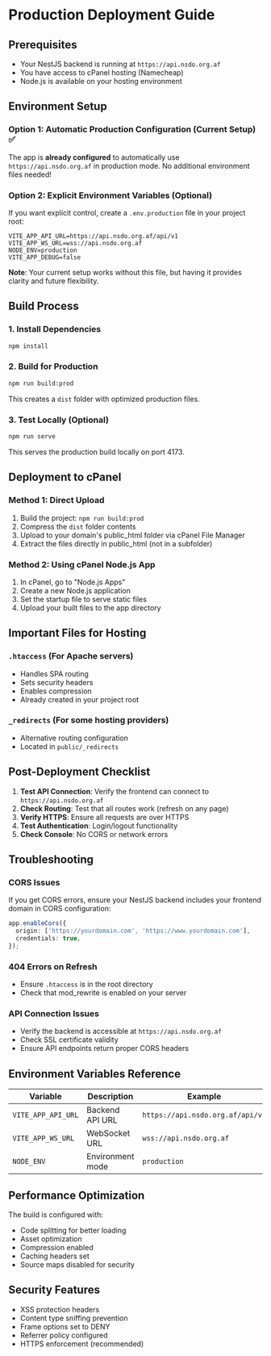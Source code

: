 # Production Deployment Guide

## Prerequisites
- Your NestJS backend is running at `https://api.nsdo.org.af`
- You have access to cPanel hosting (Namecheap)
- Node.js is available on your hosting environment

## Environment Setup

### Option 1: Automatic Production Configuration (Current Setup) ✅
The app is **already configured** to automatically use `https://api.nsdo.org.af` in production mode. No additional environment files needed!

### Option 2: Explicit Environment Variables (Optional)
If you want explicit control, create a `.env.production` file in your project root:
```
VITE_APP_API_URL=https://api.nsdo.org.af/api/v1
VITE_APP_WS_URL=wss://api.nsdo.org.af
NODE_ENV=production
VITE_APP_DEBUG=false
```

**Note**: Your current setup works without this file, but having it provides clarity and future flexibility.

## Build Process

### 1. Install Dependencies
```bash
npm install
```

### 2. Build for Production
```bash
npm run build:prod
```
This creates a `dist` folder with optimized production files.

### 3. Test Locally (Optional)
```bash
npm run serve
```
This serves the production build locally on port 4173.

## Deployment to cPanel

### Method 1: Direct Upload
1. Build the project: `npm run build:prod`
2. Compress the `dist` folder contents
3. Upload to your domain's public_html folder via cPanel File Manager
4. Extract the files directly in public_html (not in a subfolder)

### Method 2: Using cPanel Node.js App
1. In cPanel, go to "Node.js Apps"
2. Create a new Node.js application
3. Set the startup file to serve static files
4. Upload your built files to the app directory

## Important Files for Hosting

### `.htaccess` (For Apache servers)
- Handles SPA routing
- Sets security headers
- Enables compression
- Already created in your project root

### `_redirects` (For some hosting providers)
- Alternative routing configuration
- Located in `public/_redirects`

## Post-Deployment Checklist

1. **Test API Connection**: Verify the frontend can connect to `https://api.nsdo.org.af`
2. **Check Routing**: Test that all routes work (refresh on any page)
3. **Verify HTTPS**: Ensure all requests are over HTTPS
4. **Test Authentication**: Login/logout functionality
5. **Check Console**: No CORS or network errors

## Troubleshooting

### CORS Issues
If you get CORS errors, ensure your NestJS backend includes your frontend domain in CORS configuration:
```typescript
app.enableCors({
  origin: ['https://yourdomain.com', 'https://www.yourdomain.com'],
  credentials: true,
});
```

### 404 Errors on Refresh
- Ensure `.htaccess` is in the root directory
- Check that mod_rewrite is enabled on your server

### API Connection Issues
- Verify the backend is accessible at `https://api.nsdo.org.af`
- Check SSL certificate validity
- Ensure API endpoints return proper CORS headers

## Environment Variables Reference

| Variable | Description | Example |
|----------|-------------|---------|
| `VITE_APP_API_URL` | Backend API URL | `https://api.nsdo.org.af/api/v1` |
| `VITE_APP_WS_URL` | WebSocket URL | `wss://api.nsdo.org.af` |
| `NODE_ENV` | Environment mode | `production` |

## Performance Optimization

The build is configured with:
- Code splitting for better loading
- Asset optimization
- Compression enabled
- Caching headers set
- Source maps disabled for security

## Security Features

- XSS protection headers
- Content type sniffing prevention
- Frame options set to DENY
- Referrer policy configured
- HTTPS enforcement (recommended) 